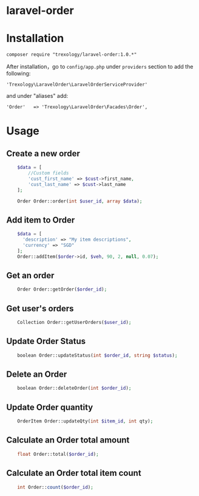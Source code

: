 # laravel-order

# Installation

    composer require "trexology/laravel-order:1.0.*"

After installation，go to `config/app.php` under `providers` section to add the following:

    'Trexology\LaravelOrder\LaravelOrderServiceProvider'

and under "aliases" add:

    'Order'   => 'Trexology\LaravelOrder\Facades\Order',


# Usage

## Create a new order

```php
    $data = [
        //Custom fields
        'cust_first_name' => $cust->first_name,
        'cust_last_name' => $cust->last_name
    ];

    Order Order::order(int $user_id, array $data);
```

## Add item to Order
```php
    $data = [
      'description' => "My item descriptions",
      'currency' => "SGD"
    ];
    Order::addItem($order->id, $veh, 90, 2, null, 0.07);
```

## Get an order
```php
    Order Order::getOrder($order_id);
```

## Get user's orders
```php
    Collection Order::getUserOrders($user_id);
```

## Update Order Status
```php
    boolean Order::updateStatus(int $order_id, string $status);
```

## Delete an Order
```php
    boolean Order::deleteOrder(int $order_id);
```

## Update Order quantity
```php
    OrderItem Order::updateQty(int $item_id, int qty);
```

## Calculate an Order total amount
```php
    float Order::total($order_id);
```

## Calculate an Order total item count
```php
    int Order::count($order_id);
```
